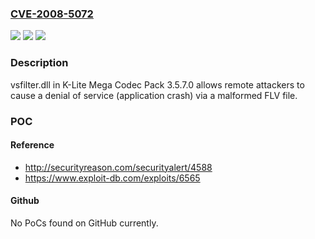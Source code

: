 ### [CVE-2008-5072](https://cve.mitre.org/cgi-bin/cvename.cgi?name=CVE-2008-5072)
![](https://img.shields.io/static/v1?label=Product&message=n%2Fa&color=blue)
![](https://img.shields.io/static/v1?label=Version&message=n%2Fa&color=blue)
![](https://img.shields.io/static/v1?label=Vulnerability&message=n%2Fa&color=brighgreen)

### Description

vsfilter.dll in K-Lite Mega Codec Pack 3.5.7.0 allows remote attackers to cause a denial of service (application crash) via a malformed FLV file.

### POC

#### Reference
- http://securityreason.com/securityalert/4588
- https://www.exploit-db.com/exploits/6565

#### Github
No PoCs found on GitHub currently.

